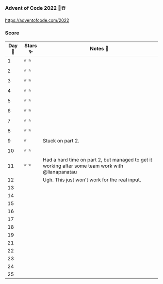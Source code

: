 ### Advent of Code 2022 🎄☃️
https://adventofcode.com/2022

### Score

| Day 📆 | Stars ✨ | Notes 📝                                                                                         |
|--------|---------|--------------------------------------------------------------------------------------------------|
| 1      | ⭐️ ⭐    |                                                                                                  |
| 2      | ⭐️ ⭐    |                                                                                                  |
| 3      | ⭐️ ⭐    |                                                                                                  |
| 4      | ⭐️ ⭐    |                                                                                                  |
| 5      | ⭐️ ⭐    |                                                                                                  |
| 6      | ⭐️ ⭐    |                                                                                                  |
| 7      | ⭐️ ⭐    |                                                                                                  |
| 8      | ⭐️ ⭐    |                                                                                                  |
| 9      | ⭐️      | Stuck on part 2.                                                                                 |
| 10     | ⭐️ ⭐    |                                                                                                  |
| 11     | ⭐️ ⭐    | Had a hard time on part 2, but managed to get it working after some team work with @lianapanatau |
| 12     |         | Ugh. This just won't work for the real input.                                                    |
| 13     |         |                                                                                                  |
| 14     |         |                                                                                                  |
| 15     |         |                                                                                                  |
| 16     |         |                                                                                                  |
| 17     |         |                                                                                                  |
| 18     |         |                                                                                                  |
| 19     |         |                                                                                                  |
| 21     |         |                                                                                                  |
| 22     |         |                                                                                                  |
| 23     |         |                                                                                                  |
| 24     |         |                                                                                                  |
| 25     |         |                                                                                                  |